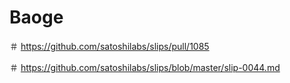 # Baoge
＃ https://github.com/satoshilabs/slips/pull/1085

＃ https://github.com/satoshilabs/slips/blob/master/slip-0044.md
